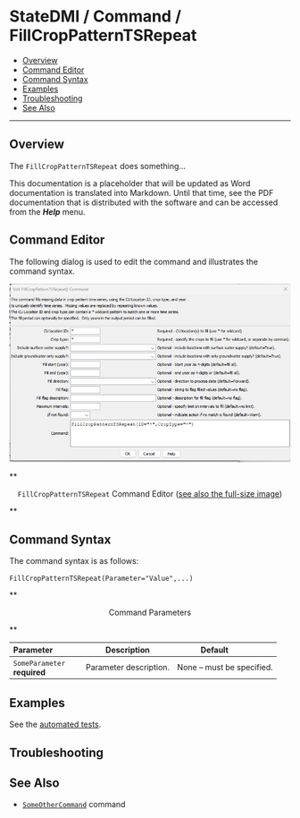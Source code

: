 # StateDMI / Command / FillCropPatternTSRepeat #

* [Overview](#overview)
* [Command Editor](#command-editor)
* [Command Syntax](#command-syntax)
* [Examples](#examples)
* [Troubleshooting](#troubleshooting)
* [See Also](#see-also)

-------------------------

## Overview ##

The `FillCropPatternTSRepeat` does something...

This documentation is a placeholder that will be updated as Word documentation is translated into Markdown.
Until that time, see the PDF documentation that is distributed with the software and can be accessed
from the ***Help*** menu.

## Command Editor ##

The following dialog is used to edit the command and illustrates the command syntax.

![FillCropPatternTSRepeat](FillCropPatternTSRepeat.png)

**<p style="text-align: center;">
`FillCropPatternTSRepeat` Command Editor (<a href="../FillCropPatternTSRepeat.png">see also the full-size image</a>)
</p>**

## Command Syntax ##

The command syntax is as follows:

```text
FillCropPatternTSRepeat(Parameter="Value",...)
```
**<p style="text-align: center;">
Command Parameters
</p>**

| **Parameter**&nbsp;&nbsp;&nbsp;&nbsp;&nbsp;&nbsp;&nbsp;&nbsp;&nbsp;&nbsp;&nbsp;&nbsp; | **Description** | **Default**&nbsp;&nbsp;&nbsp;&nbsp;&nbsp;&nbsp;&nbsp;&nbsp;&nbsp;&nbsp; |
| --------------|-----------------|----------------- |
|`SomeParameter`<br>**required**|Parameter description.|None – must be specified.|

## Examples ##

See the [automated tests](https://github.com/OpenWaterFoundation/cdss-app-statedmi-main/tree/master/test/regression/commands/FillCropPatternTSRepeat).

## Troubleshooting ##

## See Also ##

* [`SomeOtherCommand`](../SomeOtherCommand/SomeOtherCommand) command
